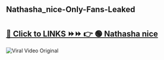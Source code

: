 
 ## Nathasha_nice-Only-Fans-Leaked

# <h2><a href="https://clipsfans.com/Nathasha_nice&ref=git">🔗 Click to LINKS ⏩⏩ 👉 🟢 Nathasha nice </a></h2>

<a href="https://clipsfans.com/Nathasha_nice&ref=git" rel="nofollow" data-target="animated-image.originalLink"><img src="https://i.ibb.co.com/xMMVF88/686577567.gif" alt="Viral Video Original" style="max-width: 100%; display: inline-block;" data-target="animated-image.originalImage"></a>
